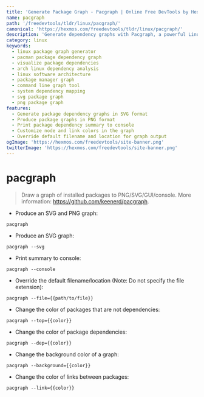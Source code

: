 ```yaml
---
title: 'Generate Package Graph - Pacgraph | Online Free DevTools by Hexmos'
name: pacgraph
path: '/freedevtools/tldr/linux/pacgraph/'
canonical: 'https://hexmos.com/freedevtools/tldr/linux/pacgraph/'
description: 'Generate dependency graphs with Pacgraph, a powerful Linux package visualization tool. Analyze software dependencies and system architecture easily. Free online tool, no registration required.'
category: linux
keywords:
  - linux package graph generator
  - pacman package dependency graph
  - visualize package dependencies
  - arch linux dependency analysis
  - linux software architecture
  - package manager graph
  - command line graph tool
  - system dependency mapping
  - svg package graph
  - png package graph
features:
  - Generate package dependency graphs in SVG format
  - Produce package graphs in PNG format
  - Print package dependency summary to console
  - Customize node and link colors in the graph
  - Override default filename and location for graph output
ogImage: 'https://hexmos.com/freedevtools/site-banner.png'
twitterImage: 'https://hexmos.com/freedevtools/site-banner.png'
---
```


# pacgraph

> Draw a graph of installed packages to PNG/SVG/GUI/console.
> More information: <https://github.com/keenerd/pacgraph>.

- Produce an SVG and PNG graph:

`pacgraph`

- Produce an SVG graph:

`pacgraph --svg`

- Print summary to console:

`pacgraph --console`

- Override the default filename/location (Note: Do not specify the file extension):

`pacgraph --file={{path/to/file}}`

- Change the color of packages that are not dependencies:

`pacgraph --top={{color}}`

- Change the color of package dependencies:

`pacgraph --dep={{color}}`

- Change the background color of a graph:

`pacgraph --background={{color}}`

- Change the color of links between packages:

`pacgraph --link={{color}}`

